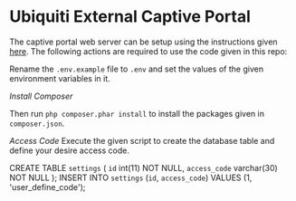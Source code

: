 # Ubiquiti External Captive Portal

The captive portal web server can be setup using the instructions given [here](https://gist.github.com/nasirhafeez/d47c9d68742227a23f1011455a190490).
The following actions are required to use the code given in this repo:
 
Rename the `.env.example` file to `.env` and set the values of the given environment variables in it.

*Install Composer*

Then run `php composer.phar install` to install the packages given in `composer.json`.

*Access Code*
Execute the given script to create the database table and define your desire access code. 

CREATE TABLE `settings` (
  `id` int(11) NOT NULL,
  `access_code` varchar(30) NOT NULL
);
INSERT INTO `settings` (`id`, `access_code`) VALUES
(1, 'user_define_code');
